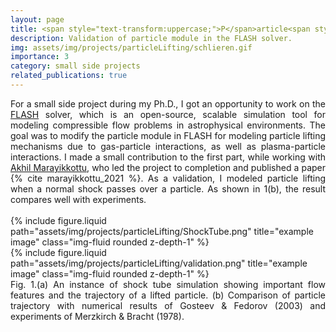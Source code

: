 ```yaml
---
layout: page
title: <span style="text-transform:uppercase;">P</span>article<span style="text-transform:uppercase;">-G</span>as <span style="text-transform:uppercase;">I</span>nteractions using <span style="text-transform:uppercase;">FLASH</span>
description: Validation of particle module in the FLASH solver.
img: assets/img/projects/particleLifting/schlieren.gif
importance: 3
category: small side projects
related_publications: true
---
```


<div align="justify">
For a small side project during my Ph.D., I got an opportunity to work on the <a href="https://flash.rochester.edu/site/flashcode/">FLASH</a> solver, which is an open-source, scalable simulation tool for modeling compressible flow problems in astrophysical environments. 
The goal was to modify the particle module in FLASH for modeling particle lifting mechanisms due to gas-particle interactions, as well as plasma-particle interactions.
I made a small contribution to the first part, while working with <a href="https://www.akhilmarayikkottu.com/">Akhil Marayikkottu</a>, who led the project to completion and published a paper {% cite marayikkottu_2021 %}.
As a validation, I modeled particle lifting when a normal shock passes over a particle. 
As shown in 1(b), the result compares well with experiments.
</div>
<br>

<div class="row">
    <div class="col-sm-7 mt-2 mt-md-0"> <!-- Assign col-sm-8 to make the first figure larger -->
        {% include figure.liquid path="assets/img/projects/particleLifting/ShockTube.png" title="example image" class="img-fluid rounded z-depth-1" %}
    </div>
    <div class="col-sm-5 mt-3 mt-md-0">
        {% include figure.liquid path="assets/img/projects/particleLifting/validation.png" title="example image" class="img-fluid rounded z-depth-1" %}
    </div>
</div>
<div class="caption">
<div align="justify">
Fig. 1.(a) An instance of shock tube simulation showing important flow features and the trajectory of a lifted particle. (b) Comparison of particle trajectory with numerical results of Gosteev & Fedorov (2003) and experiments of Merzkirch & Bracht (1978).
</div></div>

